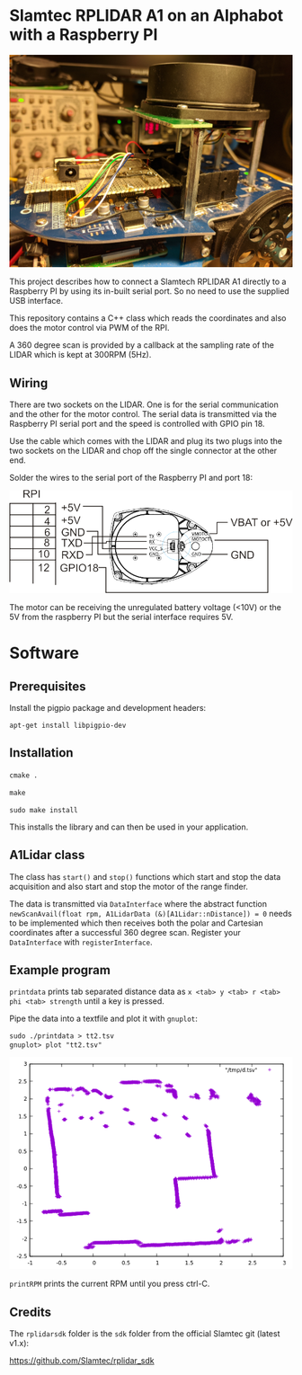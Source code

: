 # Slamtec RPLIDAR A1 on an Alphabot with a Raspberry PI

![alt tag](robot.jpg)

This project describes how to connect a Slamtech RPLIDAR A1 directly
to a Raspberry PI by using its in-built serial port. So no need to use
the supplied USB interface.

This repository contains a C++ class which reads the coordinates
and also does the motor control via PWM of the RPI.

A 360 degree scan is provided by a callback at the sampling rate
of the LIDAR which is kept at 300RPM (5Hz).

## Wiring

There are two sockets on the LIDAR. One is for the serial communication and
the other for the motor control. The serial data is transmitted via the
Raspberry PI serial port and the speed is controlled with GPIO pin 18.

Use the cable which comes with the LIDAR and plug its two plugs into
the two sockets on the LIDAR and chop off the single connector at the other end.

Solder the wires to the serial port of the Raspberry PI
and port 18:

![alt tag](wiring.png)

The motor can be receiving the unregulated battery voltage (<10V) or
the 5V from the raspberry PI but the serial interface requires 5V.

# Software

## Prerequisites

Install the pigpio package and development headers:
```
apt-get install libpigpio-dev
```

## Installation

`cmake .`

`make`

`sudo make install`

This installs the library and can then be used in your application.

## A1Lidar class

The class has `start()` and `stop()` functions which start and
stop the data acquisition and also start and stop the motor of
the range finder.

The data is transmitted via `DataInterface` where the abstract function
`newScanAvail(float rpm, A1LidarData (&)[A1Lidar::nDistance]) = 0` needs to be implemented
which then receives both the polar and Cartesian coordinates after
a successful 360 degree scan. Register your `DataInterface` with
`registerInterface`.

## Example program
`printdata` prints tab separated distance data as
`x <tab> y <tab> r <tab> phi <tab> strength` until a key is pressed.

Pipe the data into a textfile and plot it with `gnuplot`:
```
sudo ./printdata > tt2.tsv
gnuplot> plot "tt2.tsv"
```
![alt tag](map.png)

`printRPM` prints the current RPM until you press ctrl-C.

## Credits

The `rplidarsdk` folder is the `sdk` folder
from the official Slamtec git (latest v1.x):

https://github.com/Slamtec/rplidar_sdk
